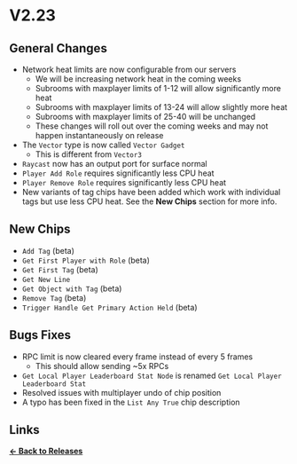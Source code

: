 # V2.23

## General Changes

- Network heat limits are now configurable from our servers
  - We will be increasing network heat in the coming weeks
  - Subrooms with maxplayer limits of 1-12 will allow significantly more heat
  - Subrooms with maxplayer limits of 13-24 will allow slightly more heat
  - Subrooms with maxplayer limits of 25-40 will be unchanged
  - These changes will roll out over the coming weeks and may not happen instantaneously on release
- The `Vector` type is now called `Vector Gadget`
  - This is different from `Vector3`
- `Raycast` now has an output port for surface normal
- `Player Add Role` requires significantly less CPU heat
- `Player Remove Role` requires significantly less CPU heat
- New variants of tag chips have been added which work with individual tags but use less CPU heat. See the **New Chips** section for more info.

## New Chips

- `Add Tag` (beta)
- `Get First Player with Role` (beta)
- `Get First Tag` (beta)
- `Get New Line`
- `Get Object with Tag` (beta)
- `Remove Tag` (beta)
- `Trigger Handle Get Primary Action Held` (beta)

## Bugs Fixes

- RPC limit is now cleared every frame instead of every 5 frames
  - This should allow sending ~5x RPCs
- `Get Local Player Leaderboard Stat Node` is renamed `Get Local Player Leaderboard Stat`
- Resolved issues with multiplayer undo of chip position
- A typo has been fixed in the `List Any True` chip description

## Links

**[<- Back to Releases](https://tyleo-rec.github.io/CircuitsV2Resources/releases/)**
